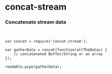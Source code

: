 # concat-stream

### Concatenate stream data

<br/>

```
var concat = require('concat-stream');

var gatherData = concat(function(allTheDatas) {
    // concatenated Buffer/String or an array
});

readable.pipe(gatherData);
```
<!-- .element: class="fragment javascript" -->
